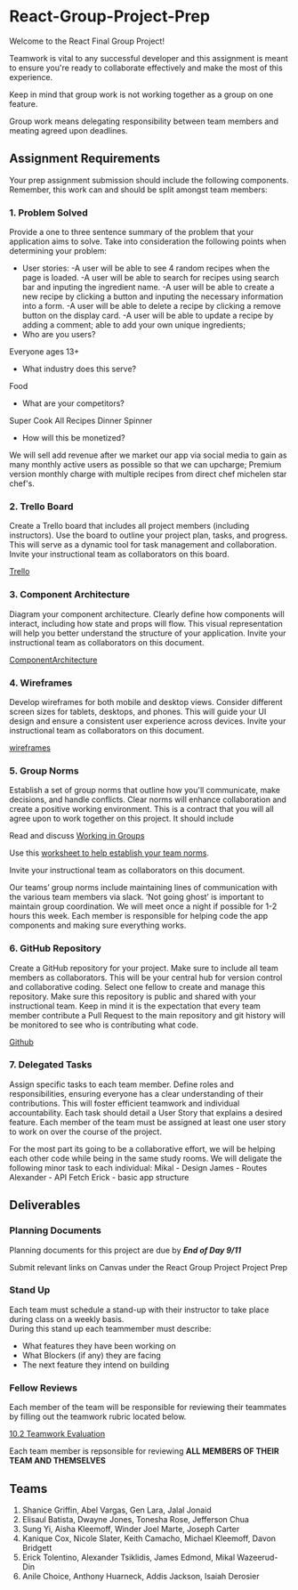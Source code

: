 # React-Group-Project-Prep

Welcome to the React Final Group Project! 
 
Teamwork is vital to any successful developer and this assignment is meant to ensure you're ready to collaborate effectively and make the most of this experience.  

Keep in mind that group work is not working together as a group on one feature.  

Group work means delegating responsibility between team members and meating agreed upon deadlines.  

## Assignment Requirements

Your prep assignment submission should include the following components.  Remember, this work can and should be split amongst team members:
### 1. Problem Solved
Provide a one to three sentence summary of the problem that your application aims to solve. Take into consideration the following points when determining your problem:
 * User stories:
 -A user will be able to see 4 random recipes when the page is loaded.
 -A user will be able to search for recipes using search bar and inputing the ingredient name.
 -A user will be able to create a new recipe by clicking a button and inputing the necessary information into a form.
 -A user will be able to delete a recipe by clicking a remove button on the display card.
 -A user will be able to update a recipe by adding a comment; able to add your own unique ingredients; 
 * Who are you users? 

 Everyone ages 13+

 * What industry does this serve?

 Food

 * What are your competitors?

 Super Cook
 All Recipes Dinner Spinner

 * How will this be monetized?

 We will sell add revenue after we market our app via social media to gain as many monthly active users as possible so that we can upcharge;
 Premium version monthly charge with multiple recipes from direct chef michelen star chef's.

### 2. Trello Board
Create a Trello board that includes all project members (including instructors). Use the board to outline your project plan, tasks, and progress. This will serve as a dynamic tool for task management and collaboration.  Invite your instructional team as collaborators on this board.

[Trello](https://trello.com/b/zqt3LP9d/reverse-recipe-team)

### 3. Component Architecture
Diagram your component architecture. Clearly define how components will interact, including how state and props will flow. This visual representation will help you better understand the structure of your application.  Invite your instructional team as collaborators on this document.

[ComponentArchitecture](https://www.canva.com/design/DAFuLh8mXEE/pqvcZtVYBE5HaFpLTRetDQ/edit?ui=eyJHIjp7fX0)

### 4. Wireframes
Develop wireframes for both mobile and desktop views. Consider different screen sizes for tablets, desktops, and phones. This will guide your UI design and ensure a consistent user experience across devices.  Invite your instructional team as collaborators on this document.

[wireframes](https://miro.com/welcomeonboard/VWFrdWVEZ3F2WU1jQTVEYTJtclhPTWJ2ZVN0emRGUFh5bXdoSmhobE55cE0wR2dBdnpDcFpoQkxod2JOakx6VHwzNDU4NzY0NTYyMjI3NjQwMDI3fDI=?share_link_id=975547936049)

### 5. Group Norms
Establish a set of group norms that outline how you'll communicate, make decisions, and handle conflicts. Clear norms will enhance collaboration and create a positive working environment.  This is a contract that you will all agree upon to work together on this project.  It should include

Read and discuss [Working in Groups](./working-in-groups.md)

Use this [worksheet to help establish your team norms](https://www.ccl.org/articles/leading-effectively-articles/the-real-world-guide-to-team-norms/).

Invite your instructional team as collaborators on this document.

Our teams’ group norms include maintaining lines of communication with the various team members via slack. ‘Not going ghost’ is important to maintain group coordination. We will meet once a night if possible for 1-2 hours this week. Each member is responsible for helping code the app components and making sure everything works.


### 6. GitHub Repository
Create a GitHub repository for your project. Make sure to include all team members as collaborators. This will be your central hub for version control and collaborative coding.  Select one fellow to create and manage this repository.   Make sure this repository is public and shared with your instructional team. 
Keep in mind it is the expectation that every team member contribute a Pull Request to the main repository and git history will be monitored to see who is contributing what code.

[Github](https://github.com/Ericktolentino94/Recipe-App)

### 7. Delegated Tasks
Assign specific tasks to each team member. Define roles and responsibilities, ensuring everyone has a clear understanding of their contributions. This will foster efficient teamwork and individual accountability. Each task should detail a  User Story that explains a desired feature.  Each member of the team must be assigned at least one user story to work on over the course of the project.

For the most part its going to be a collaborative effort, we will be helping each other code while being in the same study rooms. We will deligate the following minor task to each individual:
Mikal - Design
James - Routes
Alexander - API Fetch
Erick - basic app structure


## Deliverables

### Planning Documents
Planning documents for this project are due by ***End of Day 9/11*** 

Submit relevant links on Canvas under the React Group Project Project Prep

### Stand Up 
Each team must schedule a stand-up with their instructor to take place during class on a weekly basis.  
During this stand up each teammember must describe:
* What features they have been working on 
* What Blockers (if any) they are facing
* The next feature they intend on building

### Fellow Reviews
Each member of the team will be responsible for reviewing their teammates by filling out the teamwork rubric located below.

[10.2 Teamwork Evaluation](https://docs.google.com/forms/d/e/1FAIpQLSdunGqFbV5WOdZ98VZDUhVbdcB2u96bFfDKTRlj8plt_bDnJA/viewform)

Each team member is repsonsible for reviewing **ALL MEMBERS OF THEIR TEAM AND THEMSELVES** 
 


## Teams
1. Shanice Griffin, Abel Vargas, Gen Lara, Jalal Jonaid
2. Elisaul Batista, Dwayne Jones, Tonesha Rose, Jefferson Chua
3. Sung Yi, Aisha Kleemoff, Winder Joel Marte, Joseph Carter
4. Kanique Cox, Nicole Slater, Keith Camacho, Michael Kleemoff, Davon Bridgett
5. Erick Tolentino, Alexander Tsiklidis, James Edmond, Mikal Wazeerud-Din
6. Anile Choice, Anthony Huarneck, Addis Jackson, Isaiah Derosier


